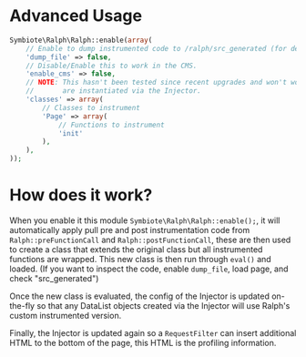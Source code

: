 # Advanced Usage

```php
Symbiote\Ralph\Ralph::enable(array(
	// Enable to dump instrumented code to /ralph/src_generated (for debugging this profiler/debugger and getting an idea of what its doing)
	'dump_file' => false,
	// Disable/Enable this to work in the CMS.
	'enable_cms' => false,
	// NOTE: This hasn't been tested since recent upgrades and won't work unless those classes
	//		 are instantiated via the Injector.
	'classes' => array(
		// Classes to instrument
		'Page' => array(
			// Functions to instrument
			'init'
		),
	),
));
```

# How does it work?

When you enable it this module `Symbiote\Ralph\Ralph::enable();`, it will automatically apply pull pre and post instrumentation code from `Ralph::preFunctionCall` and `Ralph::postFunctionCall`, these are then used to create a class that extends the original class but all instrumented functions are wrapped. This new class is then run through `eval()` and loaded. (If you want to inspect the code, enable `dump_file`, load page, and check "src_generated")

Once the new class is evaluated, the config of the Injector is updated on-the-fly so that any DataList objects created via the Injector will use Ralph's custom instrumented version.

Finally, the Injector is updated again so a `RequestFilter` can insert additional HTML to the bottom of the page, this HTML is the profiling information.

